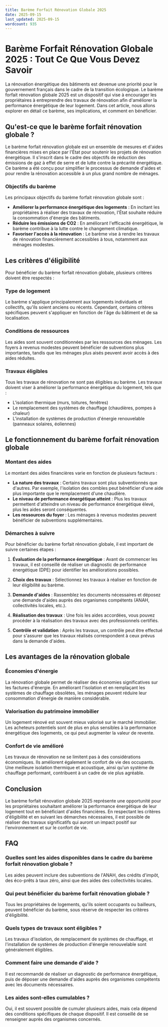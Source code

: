 ```yaml
---
title: Barème Forfait Rénovation Globale 2025
date: 2025-09-15
last_updated: 2025-09-15
wordcount: 935
---
```


# Barème Forfait Rénovation Globale 2025 : Tout Ce Que Vous Devez Savoir

La rénovation énergétique des bâtiments est devenue une priorité pour le gouvernement français dans le cadre de la transition écologique. Le barème forfait rénovation globale 2025 est un dispositif qui vise à encourager les propriétaires à entreprendre des travaux de rénovation afin d'améliorer la performance énergétique de leur logement. Dans cet article, nous allons explorer en détail ce barème, ses implications, et comment en bénéficier.

## Qu'est-ce que le barème forfait rénovation globale ?

Le barème forfait rénovation globale est un ensemble de mesures et d'aides financières mises en place par l'État pour soutenir les projets de rénovation énergétique. Il s'inscrit dans le cadre des objectifs de réduction des émissions de gaz à effet de serre et de lutte contre la précarité énergétique. Ce barème a été conçu pour simplifier le processus de demande d'aides et pour rendre la rénovation accessible à un plus grand nombre de ménages.

### Objectifs du barème

Les principaux objectifs du barème forfait rénovation globale sont :

- **Améliorer la performance énergétique des logements** : En incitant les propriétaires à réaliser des travaux de rénovation, l'État souhaite réduire la consommation d'énergie des bâtiments.
- **Réduire les émissions de CO2** : En améliorant l'efficacité énergétique, le barème contribue à la lutte contre le changement climatique.
- **Favoriser l'accès à la rénovation** : Le barème vise à rendre les travaux de rénovation financièrement accessibles à tous, notamment aux ménages modestes.

## Les critères d'éligibilité

Pour bénéficier du barème forfait rénovation globale, plusieurs critères doivent être respectés :

### Type de logement

Le barème s'applique principalement aux logements individuels et collectifs, qu'ils soient anciens ou récents. Cependant, certains critères spécifiques peuvent s'appliquer en fonction de l'âge du bâtiment et de sa localisation.

### Conditions de ressources

Les aides sont souvent conditionnées par les ressources des ménages. Les foyers à revenus modestes peuvent bénéficier de subventions plus importantes, tandis que les ménages plus aisés peuvent avoir accès à des aides réduites.

### Travaux éligibles

Tous les travaux de rénovation ne sont pas éligibles au barème. Les travaux doivent viser à améliorer la performance énergétique du logement, tels que :

- L'isolation thermique (murs, toitures, fenêtres)
- Le remplacement des systèmes de chauffage (chaudières, pompes à chaleur)
- L'installation de systèmes de production d'énergie renouvelable (panneaux solaires, éoliennes)

## Le fonctionnement du barème forfait rénovation globale

### Montant des aides

Le montant des aides financières varie en fonction de plusieurs facteurs :

- **La nature des travaux** : Certains travaux sont plus subventionnés que d'autres. Par exemple, l'isolation des combles peut bénéficier d'une aide plus importante que le remplacement d'une chaudière.
- **Le niveau de performance énergétique atteint** : Plus les travaux permettent d'atteindre un niveau de performance énergétique élevé, plus les aides seront conséquentes.
- **Les ressources du foyer** : Les ménages à revenus modestes peuvent bénéficier de subventions supplémentaires.

### Démarches à suivre

Pour bénéficier du barème forfait rénovation globale, il est important de suivre certaines étapes :

1. **Évaluation de la performance énergétique** : Avant de commencer les travaux, il est conseillé de réaliser un diagnostic de performance énergétique (DPE) pour identifier les améliorations possibles.
   
2. **Choix des travaux** : Sélectionnez les travaux à réaliser en fonction de leur éligibilité au barème.

3. **Demande d'aides** : Rassemblez les documents nécessaires et déposez une demande d'aides auprès des organismes compétents (ANAH, collectivités locales, etc.).

4. **Réalisation des travaux** : Une fois les aides accordées, vous pouvez procéder à la réalisation des travaux avec des professionnels certifiés.

5. **Contrôle et validation** : Après les travaux, un contrôle peut être effectué pour s'assurer que les travaux réalisés correspondent à ceux prévus dans la demande d'aides.

## Les avantages de la rénovation globale

### Économies d'énergie

La rénovation globale permet de réaliser des économies significatives sur les factures d'énergie. En améliorant l'isolation et en remplaçant les systèmes de chauffage obsolètes, les ménages peuvent réduire leur consommation d'énergie de manière considérable.

### Valorisation du patrimoine immobilier

Un logement rénové est souvent mieux valorisé sur le marché immobilier. Les acheteurs potentiels sont de plus en plus sensibles à la performance énergétique des logements, ce qui peut augmenter la valeur de revente.

### Confort de vie amélioré

Les travaux de rénovation ne se limitent pas à des considérations économiques. Ils améliorent également le confort de vie des occupants. Une meilleure isolation thermique et acoustique, ainsi qu'un système de chauffage performant, contribuent à un cadre de vie plus agréable.

## Conclusion

Le barème forfait rénovation globale 2025 représente une opportunité pour les propriétaires souhaitant améliorer la performance énergétique de leur logement tout en bénéficiant d'aides financières. En respectant les critères d'éligibilité et en suivant les démarches nécessaires, il est possible de réaliser des travaux significatifs qui auront un impact positif sur l'environnement et sur le confort de vie. 

## FAQ

### Quelles sont les aides disponibles dans le cadre du barème forfait rénovation globale ?

Les aides peuvent inclure des subventions de l'ANAH, des crédits d'impôt, des éco-prêts à taux zéro, ainsi que des aides des collectivités locales.

### Qui peut bénéficier du barème forfait rénovation globale ?

Tous les propriétaires de logements, qu'ils soient occupants ou bailleurs, peuvent bénéficier du barème, sous réserve de respecter les critères d'éligibilité.

### Quels types de travaux sont éligibles ?

Les travaux d'isolation, de remplacement de systèmes de chauffage, et l'installation de systèmes de production d'énergie renouvelable sont généralement éligibles.

### Comment faire une demande d'aide ?

Il est recommandé de réaliser un diagnostic de performance énergétique, puis de déposer une demande d'aides auprès des organismes compétents avec les documents nécessaires.

### Les aides sont-elles cumulables ?

Oui, il est souvent possible de cumuler plusieurs aides, mais cela dépend des conditions spécifiques de chaque dispositif. Il est conseillé de se renseigner auprès des organismes concernés.